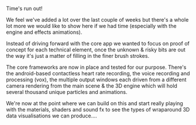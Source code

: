 Time's run out! 

We feel we've added a lot over the last couple of weeks but there's a whole lot more we would like to show here if we had time (especially with the engine and effects animations).

Instead of driving forward with the core app we wanted to focus on proof of concept for each technical element, once the unknown & risky bits are out the way it's just a matter of filling in  the finer brush strokes. 


The core frameworks are now in place and tested for our purpose. There's the android-based contactless heart rate recording, the voice recording and processing (vox), the multiple output windows each driven from a different camera rendering from the main scene & the 3D engine which will hold several thousand unique particles and animations. 

We're now at the point where we can build on this and start really playing with the materials, shaders and sound fx to see the types of wraparound 3D data visualisations we can produce....





